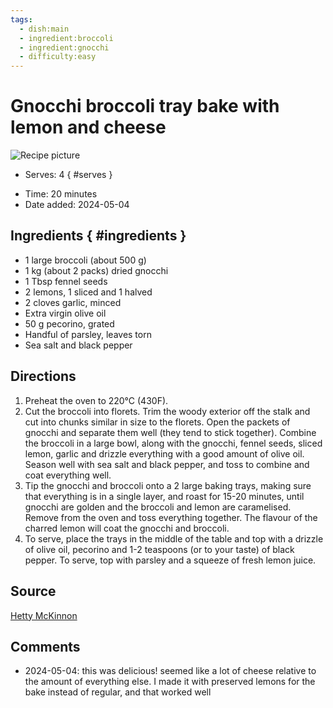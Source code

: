 ```yaml
---
tags:
  - dish:main
  - ingredient:broccoli
  - ingredient:gnocchi
  - difficulty:easy
---
```

<!-- Tags can have colon, but no space around it -->

# Gnocchi broccoli tray bake with lemon and cheese

![Recipe picture](../images/f8150daddcdb8601e36077eb02e8f31e.avif)

<!-- Serves has to be a single number, no dashes, but text is allowed after the
number (e.g., 24 cookies) -->
- Serves: 4
{ #serves }
<!-- Time is not parsed, so anything can be input here, and additional
values can be added (e.g., "active time", "cooking time", etc) -->
- Time: 20 minutes
- Date added: 2024-05-04

## Ingredients { #ingredients }

<!-- Decimals are allowed, fractions are not. For ranges, use only a single dash
and no spaces between the numbers. -->

- 1 large broccoli (about 500 g)
- 1 kg (about 2 packs) dried gnocchi
- 1 Tbsp fennel seeds
- 2 lemons, 1 sliced and 1 halved
- 2 cloves garlic, minced
- Extra virgin olive oil
- 50 g pecorino, grated
- Handful of parsley, leaves torn
- Sea salt and black pepper

## Directions

<!-- If you have a direction that refers to a number of some ingredient, wrap
the number in asterisks and add `{.ingredient-num}` afterwards. For example,
write `Add 2 Tbsp oil to pan` as `Add *2*{.ingredient-num} to pan`. This allows
us to properly change the number when changing the serves value. -->
1. Preheat the oven to 220°C (430F).
2. Cut the broccoli into florets. Trim the woody exterior off the stalk and cut into chunks similar in size to the florets. Open the packets of gnocchi and separate them well (they tend to stick together). Combine the broccoli in a large bowl, along with the gnocchi, fennel seeds, sliced lemon, garlic and drizzle everything with a good amount of olive oil. Season well with sea salt and black pepper, and toss to combine and coat everything well.
3. Tip the gnocchi and broccoli onto a 2 large baking trays, making sure that everything is in a single layer, and roast for 15-20 minutes, until gnocchi are golden and the broccoli and lemon are caramelised. Remove from the oven and toss everything together. The flavour of the charred lemon will coat the gnocchi and broccoli.
4. To serve, place the trays in the middle of the table and top with a drizzle of olive oil, pecorino and 1-2 teaspoons (or to your taste) of black pepper. To serve, top with parsley and a squeeze of fresh lemon juice.

## Source

[Hetty McKinnon](https://www.abc.net.au/everyday/gnocchi-broccoli-tray-bake/12017796)

## Comments

- 2024-05-04: this was delicious! seemed like a lot of cheese relative to the amount of everything else. I made it with preserved lemons for the bake instead of regular, and that worked well
